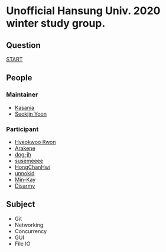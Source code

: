 # Unofficial Hansung Univ. 2020 winter study group.

## Question
[START](docs/Q0.md)

## People
### Maintainer
* [Kasania](https://github.com/Kasania)
* [Seokjin Yoon](https://github.com/sjy5386)

### Participant
* [Hyeokwoo Kwon](https://github.com/pllapallpal)
* [Arakene](https://github.com/kbh97102)
* [dog-jh](https://github.com/dog-jh)
* [susemeeee](https://github.com/susemeeee)
* [HongChanHwi](https://github.com/Cwhist)
* [unnokid](https://github.com/unnokid)
* [Min-Kay](https://github.com/Min-Kay)
* [Disarmy](https://github.com/Disarmy)

## Subject
* Git
* Networking
* Concurrency
* GUI
* File IO
